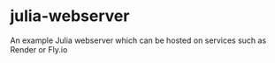 # julia-webserver
An example Julia webserver which can be hosted on services such as Render or Fly.io
